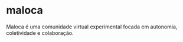 # maloca

Maloca é uma comunidade virtual experimental focada em autonomia, coletividade e colaboração.
